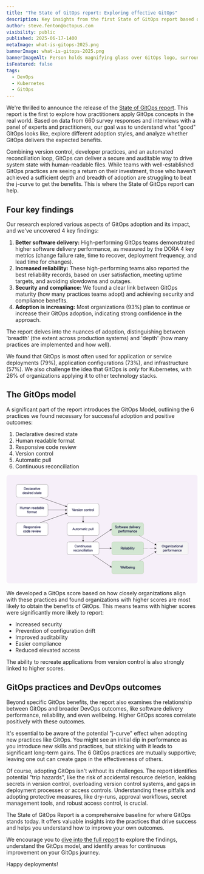 ```yaml
---
title: "The State of GitOps report: Exploring effective GitOps"
description: Key insights from the first State of GitOps report based on 660 survey responses. Learn how high-performing teams achieve better software delivery, increased reliability, and stronger security through 6 essential GitOps practices. 
author: steve.fenton@octopus.com
visibility: public
published: 2025-06-17-1400
metaImage: what-is-gitops-2025.png
bannerImage: what-is-gitops-2025.png
bannerImageAlt: Person holds magnifying glass over GitOps logo, surrounded by icons for declarative, versioned and immutable, pulled automatically, and continuously reconciled.
isFeatured: false
tags: 
  - DevOps
  - Kubernetes
  - GitOps
---
```


We're thrilled to announce the release of the [State of GitOps report](https://octopus.com/publications/state-of-gitops-report). This report is the first to explore how practitioners apply GitOps concepts in the real world. Based on data from 660 survey responses and interviews with a panel of experts and practitioners, our goal was to understand what "good" GitOps looks like, explore different adoption styles, and analyze whether GitOps delivers the expected benefits.

Combining version control, developer practices, and an automated reconciliation loop, GitOps can deliver a secure and auditable way to drive system state with human-readable files. While teams with well-established GitOps practices are seeing a return on their investment, those who haven't achieved a sufficient depth and breadth of adoption are struggling to beat the j-curve to get the benefits. This is where the State of GitOps report can help.

## Four key findings

Our research explored various aspects of GitOps adoption and its impact, and we've uncovered 4 key findings:

1. **Better software delivery:** High-performing GitOps teams demonstrated higher software delivery performance, as measured by the DORA 4 key metrics (change failure rate, time to recover, deployment frequency, and lead time for changes).  
2. **Increased reliability:** These high-performing teams also reported the best reliability records, based on user satisfaction, meeting uptime targets, and avoiding slowdowns and outages.  
3. **Security and compliance:** We found a clear link between GitOps maturity (how many practices teams adopt) and achieving security and compliance benefits.  
4. **Adoption is increasing:** Most organizations (93%) plan to continue or increase their GitOps adoption, indicating strong confidence in the approach.

The report delves into the nuances of adoption, distinguishing between 'breadth' (the extent across production systems) and 'depth' (how many practices are implemented and how well).

We found that GitOps is most often used for application or service deployments (79%), application configurations (73%), and infrastructure (57%). We also challenge the idea that GitOps is *only* for Kubernetes, with 26% of organizations applying it to other technology stacks.

## The GitOps model

A significant part of the report introduces the GitOps Model, outlining the 6 practices we found necessary for successful adoption and positive outcomes:

1. Declarative desired state  
2. Human readable format  
3. Responsive code review  
4. Version control  
5. Automatic pull  
6. Continuous reconciliation

![The 6 GitOps practices drive DevOps outcomes for software delivery, reliability, and wellbeing](gitops-model.png)

We developed a GitOps score based on how closely organizations align with these practices and found organizations with higher scores are most likely to obtain the benefits of GitOps. This means teams with higher scores were significantly more likely to report: 

- Increased security
- Prevention of configuration drift
- Improved auditability
- Easier compliance
- Reduced elevated access 

The ability to recreate applications from version control is also strongly linked to higher scores.

## GitOps practices and DevOps outcomes

Beyond specific GitOps benefits, the report also examines the relationship between GitOps and broader DevOps outcomes, like software delivery performance, reliability, and even wellbeing. Higher GitOps scores correlate positively with these outcomes.

It's essential to be aware of the potential "j-curve" effect when adopting new practices like GitOps. You might see an initial dip in performance as you introduce new skills and practices, but sticking with it leads to significant long-term gains. The 6 GitOps practices are mutually supportive; leaving one out can create gaps in the effectiveness of others.

Of course, adopting GitOps isn't without its challenges. The report identifies potential "trip hazards", like the risk of accidental resource deletion, leaking secrets in version control, overloading version control systems, and gaps in deployment processes or access controls. Understanding these pitfalls and adopting protective measures, like dry-runs, approval workflows, secret management tools, and robust access control, is crucial.

The State of GitOps Report is a comprehensive baseline for where GitOps stands today. It offers valuable insights into the practices that drive success and helps you understand how to improve your own outcomes.

We encourage you to [dive into the full report](https://octopus.com/publications/state-of-gitops-report) to explore the findings, understand the GitOps model, and identify areas for continuous improvement on your GitOps journey.

Happy deployments!